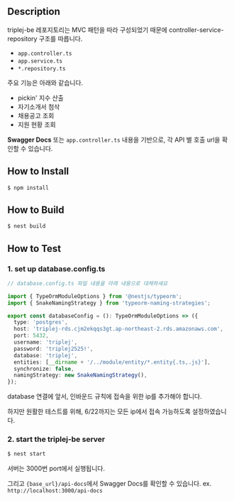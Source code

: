 ## Description

triplej-be 레포지토리는 MVC 패턴을 따라 구성되었기 때문에 controller-service-repository 구조를 따릅니다. 
- `app.controller.ts`
- `app.service.ts`
- `*.repository.ts`

주요 기능은 아래와 같습니다. 
- pickin' 지수 산출
- 자기소개서 첨삭
- 채용공고 조회
- 지원 현황 조회

**Swagger Docs** 또는 `app.controller.ts` 내용을 기반으로, 각 API 별 호출 url을 확인할 수 있습니다. 


## How to Install

```bash
$ npm install
```

## How to Build

```bash
$ nest build
```

## How to Test

### 1. set up database.config.ts

```typescript
// database.config.ts 파일 내용을 아래 내용으로 대체하세요

import { TypeOrmModuleOptions } from '@nestjs/typeorm';
import { SnakeNamingStrategy } from 'typeorm-naming-strategies';

export const databaseConfig = (): TypeOrmModuleOptions => ({
  type: 'postgres',
  host: 'triplej-rds.cjm2ekqqs3gt.ap-northeast-2.rds.amazonaws.com',
  port: 5432,
  username: 'triplej',
  password: 'triplej2525!',
  database: 'triplej',
  entities: [__dirname + '/../module/entity/*.entity{.ts,.js}'],
  synchronize: false,
  namingStrategy: new SnakeNamingStrategy(),
});
```

database 연결에 앞서, 인바운드 규칙에 접속을 위한 ip를 추가해야 합니다.

하지만 원활한 테스트를 위해, 6/22까지는 모든 ip에서 접속 가능하도록 설정하였습니다. 

### 2. start the triplej-be server
```bash
$ nest start
```

서버는 3000번 port에서 실행됩니다. 

그리고 `{base_url}/api-docs`에서 Swagger Docs를 확인할 수 있습니다. ex. `http://localhost:3000/api-docs`
